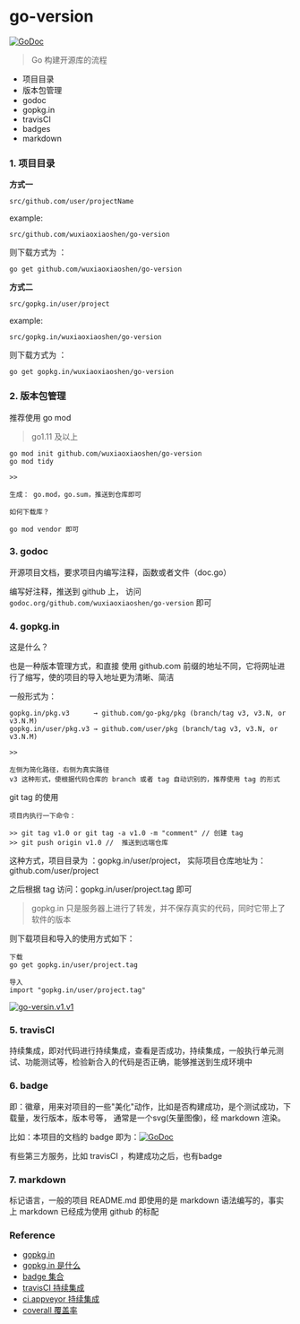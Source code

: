 # go-version

[![GoDoc](https://godoc.org/github.com/wuxiaoxiaoshen/go-version?status.svg)](https://godoc.org/github.com/wuxiaoxiaoshen/go-version)

> Go 构建开源库的流程


- 项目目录
- 版本包管理
- godoc
- gopkg.in
- travisCI
- badges
- markdown

### 1. 项目目录

**方式一**
``` 
src/github.com/user/projectName
```

example:

``` 
src/github.com/wuxiaoxiaoshen/go-version
```

则下载方式为 ： 

``` 
go get github.com/wuxiaoxiaoshen/go-version
```

**方式二**

``` 
src/gopkg.in/user/project
```

example:

``` 
src/gopkg.in/wuxiaoxiaoshen/go-version
```

则下载方式为 ： 

``` 
go get gopkg.in/wuxiaoxiaoshen/go-version
```
### 2. 版本包管理

推荐使用 go mod 

> go1.11 及以上

``` 
go mod init github.com/wuxiaoxiaoshen/go-version
go mod tidy

>> 

生成： go.mod，go.sum，推送到仓库即可

如何下载库？

go mod vendor 即可

```

### 3. godoc 

开源项目文档，要求项目内编写注释，函数或者文件（doc.go）

编写好注释，推送到 github 上， 访问 `godoc.org/github.com/wuxiaoxiaoshen/go-version` 即可

### 4. gopkg.in 

这是什么？

也是一种版本管理方式，和直接 使用 github.com 前缀的地址不同，它将网址进行了缩写，使的项目的导入地址更为清晰、简洁

一般形式为：
``` 
gopkg.in/pkg.v3      → github.com/go-pkg/pkg (branch/tag v3, v3.N, or v3.N.M)
gopkg.in/user/pkg.v3 → github.com/user/pkg (branch/tag v3, v3.N, or v3.N.M)

>>

左侧为简化路径，右侧为真实路径
v3 这种形式，使根据代码仓库的 branch 或者 tag 自动识别的，推荐使用 tag 的形式
```

git tag  的使用

``` 
项目内执行一下命令：

>> git tag v1.0 or git tag -a v1.0 -m "comment" // 创建 tag
>> git push origin v1.0 //  推送到远端仓库

```

这种方式，项目目录为 ：gopkg.in/user/project， 实际项目仓库地址为：github.com/user/project

之后根据 tag 访问：gopkg.in/user/project.tag 即可

> gopkg.in 只是服务器上进行了转发，并不保存真实的代码，同时它带上了软件的版本

则下载项目和导入的使用方式如下：

```
下载
go get gopkg.in/user/project.tag
 
导入
import "gopkg.in/user/project.tag"

```


[![go-versin.v1.v1](http://ww1.sinaimg.cn/large/741fdb86gy1g0cyon3ddzj213w0l3tal.jpg)](https://gopkg.in/wuxiaoxiaoshen/go-version.v1.v1)

### 5. travisCI

持续集成，即对代码进行持续集成，查看是否成功，持续集成，一般执行单元测试、功能测试等，检验新合入的代码是否正确，能够推送到生成环境中


### 6. badge

即：徽章，用来对项目的一些"美化"动作，比如是否构建成功，是个测试成功，下载量，发行版本，版本号等， 通常是一个svg(矢量图像)，经 markdown 渲染。

比如：本项目的文档的 badge 即为：[![GoDoc](https://godoc.org/github.com/wuxiaoxiaoshen/go-version?status.svg)](https://godoc.org/github.com/wuxiaoxiaoshen/go-version)

有些第三方服务，比如 travisCI ，构建成功之后，也有badge 

### 7. markdown

标记语言，一般的项目 README.md 即使用的是 markdown 语法编写的，事实上 markdown 已经成为使用 github 的标配



### Reference

- [gopkg.in](http://labix.org/gopkg.in)
- [gopkg.in 是什么](https://www.jianshu.com/p/fae12384cc29)
- [badge 集合](https://shields.io/)
- [travisCI 持续集成](https://travis-ci.org)
- [ci.appveyor 持续集成](https://ci.appveyor.com)
- [coverall 覆盖率](https://coveralls.io)






